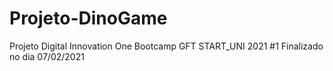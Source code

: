 # Projeto-DinoGame
Projeto Digital Innovation One
Bootcamp GFT START_UNI 2021 #1
Finalizado no dia 07/02/2021

